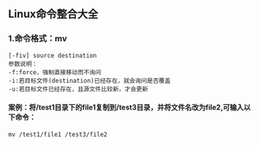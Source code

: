 ## Linux命令整合大全

### 1.命令格式：mv
```
[-fiv] source destination
参数说明：
-f:force，强制直接移动而不询问
-i:若目标文件(destination)已经存在，就会询问是否覆盖
-u:若目标文件已经存在，且源文件比较新，才会更新
```

#### 案例：将/test1目录下的file1复制到/test3目录，并将文件名改为file2,可输入以下命令：

```
mv /test1/file1 /test3/file2
```
